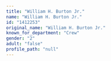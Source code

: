 ```yaml
---
title: "William H. Burton Jr."
name: "William H. Burton Jr."
id: "1412253"
original_name: "William H. Burton Jr."
known_for_department: "Crew"
gender: "2"
adult: "false"
profile_path: "null"
---
```

